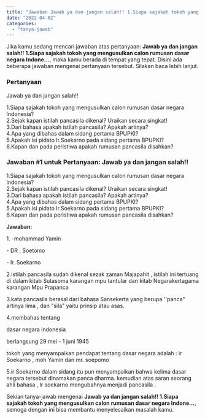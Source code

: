 ```yaml
---
title: "Jawaban Jawab ya dan jangan salah!! 1.Siapa sajakah tokoh yang mengusulkan calon rumusan dasar negara Indone..."
date: "2022-04-02"
categories: 
  - "tanya-jawab"
---
```


Jika kamu sedang mencari jawaban atas pertanyaan: **Jawab ya dan jangan salah!! 1.Siapa sajakah tokoh yang mengusulkan calon rumusan dasar negara Indone...**, maka kamu berada di tempat yang tepat. Disini ada beberapa jawaban mengenai pertanyaan tersebut. Silakan baca lebih lanjut.

### Pertanyaan

Jawab ya dan jangan salah!!  
  
1.Siapa sajakah tokoh yang mengusulkan calon rumusan dasar negara Indonesia?  
2.Sejak kapan istilah pancasila dikenal? Uraikan secara singkat!  
3.Dari bahasa apakah istilah pancasila? Apakah artinya?  
4.Apa yang dibahas dalam sidang pertama BPUPKI?  
5.Apakah isi pidato Ir.Soekarno pada sidang pertama BPUPKI?  
6.Kapan dan pada peristiwa apakah rumusan pancasila disahkan?

### Jawaban #1 untuk Pertanyaan: Jawab ya dan jangan salah!!  
  
1.Siapa sajakah tokoh yang mengusulkan calon rumusan dasar negara Indonesia?  
2.Sejak kapan istilah pancasila dikenal? Uraikan secara singkat!  
3.Dari bahasa apakah istilah pancasila? Apakah artinya?  
4.Apa yang dibahas dalam sidang pertama BPUPKI?  
5.Apakah isi pidato Ir.Soekarno pada sidang pertama BPUPKI?  
6.Kapan dan pada peristiwa apakah rumusan pancasila disahkan?

**Jawaban:**

1\. -mohammad Yamin

\- DR . Soetomo

\- lr. Soekarno

2.istilah pancasila sudah dikenal sezak zaman Majapahit , istilah ini tertuang di dalam kitab Sutasoma karangan mpu tantular dan kitab Negarakertagama karangan Mpu Prapanca

3.kata pancasila berasal dari bahasa Sansekerta yang berupa ''panca" artinya lima , dan "sila" yaitu prinsip atau asas.

4.membahas tentang

dasar negara indonesia

berlangsung 29 mei - 1 juni 1945

tokoh yang menyampaikan pendapat tentang dasar negara adalah : ir Soekarno , moh Yamin dan mr. soepomo

5.ir Soekarno dalam sidang itu pun menyampaikan bahwa kelima dasar negara tersebut dinamakan panca dharma. kemudian atas saran seorang ahli bahasa , lr soekarno mengubahnya menjadi pancasila .

Sekian tanya-jawab mengenai **Jawab ya dan jangan salah!! 1.Siapa sajakah tokoh yang mengusulkan calon rumusan dasar negara Indone...**, semoga dengan ini bisa membantu menyelesaikan masalah kamu.
